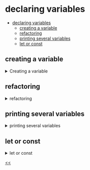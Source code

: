 # declaring variables

- [declaring variables](#declaring-variables)
  - [creating a variable](#creating-a-variable)
  - [refactoring](#refactoring)
  - [printing several variables](#printing-several-variables)
  - [let or const](#let-or-const)

## creating a variable
<details>
<summary>Creating a variable</summary>

### description
Create the `bigNumber` variable and set it to `9999`.

### solution
[bignum9999.js](./bignum9999.js)

</details>

## refactoring
<details>
<summary>refactoring</summary>

### description
Take a look at the code line below — the variable declaration looks outdated! Rewrite the code using a more appropriate keyword.
```
var name = "Catherine";
```

### solution
[cath.js](./cath.js)

</details>

## printing several variables
<details>
<summary>printing several variables</summary>

### description
Print all variables in the given code into the console.

### examples
**Sample Input 1:**
```
```

**Sample Output 1:**
```
Jessica
26
```

### solution
[print-vars.js](./print-vars.js)

</details>

## let or const
<details>
<summary>let or const</summary>

### description
Why doesn't the variable value change to the `offline` string? Find the error and fix it.

### code
```js
const status = "online";
status = "offline";
```

### solution
[let-const.js](./let-const.js)

</details>

[<<](../../../README.md)
